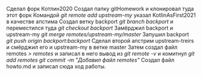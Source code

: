 Сделал форк Котлин2020
Создал папку gitHomework и клонировал туда этот форк
Командой *git remote add upstream-my* указал KotlinAsFirst2021 в качестве апстима
Создал ветку backport *git branch backport* и переместился туда *git checkout backport*
Замёрджил backport и upstream-my *git merge remotes/upstream-my/master*
Запушил backport *git push origin backport:backport*
Сделал второй апстрим upstream-treirs и смёрджил его и upstream-my в ветке master
Затем создал файл remotes *> remotes* и записал в него вывод из *git remote -v*
и комитнул *git add remotes* *git commit -m "Добавил файл remotes"*
Создал файл howto.md и записал сюда ход работы.
